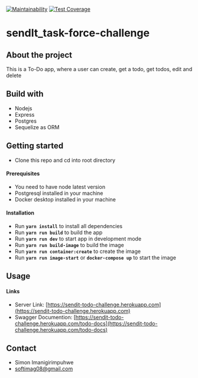 [![Maintainability](https://api.codeclimate.com/v1/badges/dd3be00648bb55b8f906/maintainability)](https://codeclimate.com/github/SimonImanigirimpuhwe/sendIt_task-force-challenge/maintainability)
[![Test Coverage](https://api.codeclimate.com/v1/badges/dd3be00648bb55b8f906/test_coverage)](https://codeclimate.com/github/SimonImanigirimpuhwe/sendIt_task-force-challenge/test_coverage)
# sendIt_task-force-challenge

## About the project

 This is a To-Do app, where a user can create, get a todo, get todos, edit and delete

## Build with

- Nodejs
- Express
- Postgres
- Sequelize as ORM

## Getting started

- Clone this repo and cd into root directory

#### Prerequisites

- You need to have node latest version
- Postgresql installed in your machine
- Docker desktop installed in your machine

#### Installation

- Run **`yarn install`** to install all dependencies
- Run **`yarn run build`** to build the app
- Run **`yarn run dev`** to start app in development mode
- Run **`yarn run build-image`** to build the image
- Run **`yarn run container:create`** to create the image
- Run **`yarn run image-start`** or **`docker-compose up`**  to start the image

## Usage
 #### Links
  - Server Link: [https://sendit-todo-challenge.herokuapp.com](https://sendit-todo-challenge.herokuapp.com)
  - Swagger Documention:  [https://sendit-todo-challenge.herokuapp.com/todo-docs](https://sendit-todo-challenge.herokuapp.com/todo-docs)

## Contact

- Simon Imanigirimpuhwe
- softimag08@gmail.com


